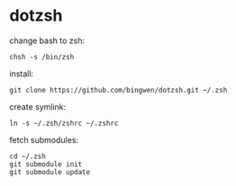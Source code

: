 dotzsh
======

change bash to zsh:

    chsh -s /bin/zsh

install:

    git clone https://github.com/bingwen/dotzsh.git ~/.zsh

create symlink:

    ln -s ~/.zsh/zshrc ~/.zshrc

fetch submodules:

    cd ~/.zsh
    git submodule init
    git submodule update
